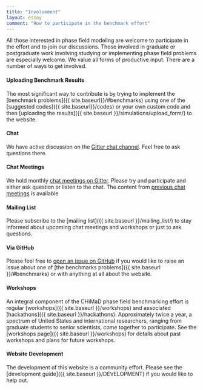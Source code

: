 ```yaml
---
title: "Involvement"
layout: essay
comment: "How to participate in the benchmark effort"
---
```


All those interested in phase field modeling are welcome to
participate in the effort and to join our discussions. Those involved
in graduate or postgraduate work involving studying or implementing
phase field problems are especially welcome.  We value all forms of
productive input. There are a number of ways to get involved.

<h4> Uploading Benchmark Results </h4>

The most significant way to contribute is by trying to implement the
[benchmark problems]({{ site.baseurl}}/#benchmarks) using one of the
[suggested codes]({{ site.baseurl}}/codes) or your own custom code and
then [uploading the
results]({{ site.baseurl }}/simulations/upload_form/)
to the website.

<h4> Chat </h4>

We have active discussion on the [Gitter chat
channel](https://gitter.im/usnistgov/chimad-phase-field). Feel free to
ask questions there.

<h4> Chat Meetings </h4>

We hold monthly [chat meetings on
Gitter](https://github.com/usnistgov/chimad-phase-field/wiki#chat-meetings). Please
try and participate and either ask question or listen to the chat. The
content from [previous chat
meetings](https://github.com/usnistgov/chimad-phase-field/wiki#chat-meetings)
is available

<h4> Mailing List </h4>

Please subscribe to the [mailing list]({{ site.baseurl
}}/mailing_list/) to stay informed about upcoming chat meetings and
workshops or just to ask questions.

<h4> Via GitHub </h4>

Please feel free to [open an issue on
GitHub](https://github.com/usnistgov/chimad-phase-field/issues/new) if
you would like to raise an issue about one of [the benchmarks
problems]({{ site.baseurl }}/#benchmarks) or with anything at all
about the website.

<h4> Workshops </h4>

An integral component of the CHiMaD phase field benchmarking effort is
regular [workshops]({{ site.baseurl }}/workshops) and associated
[hackathons]({{ site.baseurl }}/hackathons). Approximately twice a
year, a spectrum of United States and international researchers,
ranging from graduate students to senior scientists, come together to
participate. See the [workshops page]({{ site.baseurl }}/workshops)
for details about past workshops and plans for future workshops.

<h4> Website Development </h4>

The development of this website is a community effort. Please see the
[development guide]({{ site.baseurl }}/DEVELOPMENT) if you would like
to help out.
